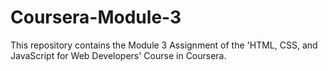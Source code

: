 # Coursera-Module-3
This repository contains the Module 3 Assignment of the 'HTML, CSS, and JavaScript for Web Developers' Course in Coursera.
